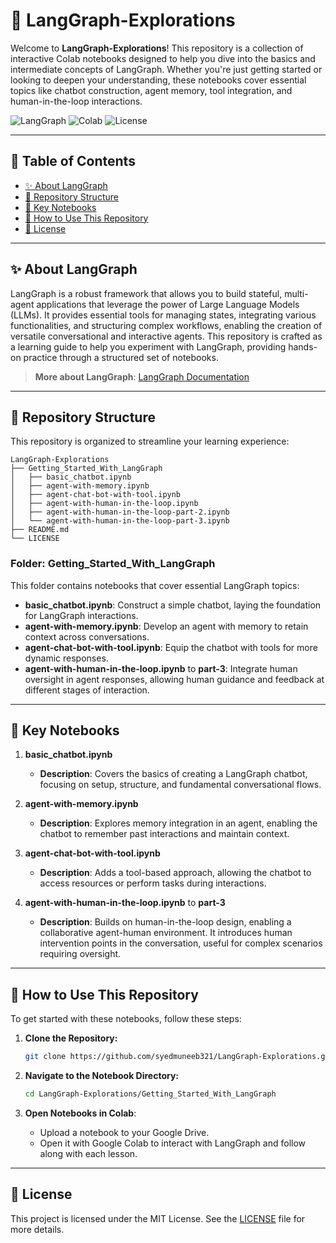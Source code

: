 # 🚀 LangGraph-Explorations

Welcome to **LangGraph-Explorations**! This repository is a collection of interactive Colab notebooks designed to help you dive into the basics and intermediate concepts of LangGraph. Whether you're just getting started or looking to deepen your understanding, these notebooks cover essential topics like chatbot construction, agent memory, tool integration, and human-in-the-loop interactions.

![LangGraph](https://img.shields.io/badge/LangGraph-Exploration-blueviolet) ![Colab](https://img.shields.io/badge/Google%20Colab-Interactive-orange) ![License](https://img.shields.io/badge/License-MIT-green)

---

## 📜 Table of Contents

- [✨ About LangGraph](#-about-langgraph)
- [📂 Repository Structure](#-repository-structure)
- [🚀 Key Notebooks](#-key-notebooks)
- [📖 How to Use This Repository](#-how-to-use-this-repository)
- [📄 License](#-license)

---

## ✨ About LangGraph

LangGraph is a robust framework that allows you to build stateful, multi-agent applications that leverage the power of Large Language Models (LLMs). It provides essential tools for managing states, integrating various functionalities, and structuring complex workflows, enabling the creation of versatile conversational and interactive agents. This repository is crafted as a learning guide to help you experiment with LangGraph, providing hands-on practice through a structured set of notebooks.

> **More about LangGraph**: [LangGraph Documentation](https://langchain-ai.github.io/langgraph/)

---

## 📂 Repository Structure

This repository is organized to streamline your learning experience:

```
LangGraph-Explorations
├── Getting_Started_With_LangGraph
│   ├── basic_chatbot.ipynb
│   ├── agent-with-memory.ipynb
│   ├── agent-chat-bot-with-tool.ipynb
│   ├── agent-with-human-in-the-loop.ipynb
│   ├── agent-with-human-in-the-loop-part-2.ipynb
│   └── agent-with-human-in-the-loop-part-3.ipynb
├── README.md
└── LICENSE
```

### Folder: **Getting_Started_With_LangGraph**

This folder contains notebooks that cover essential LangGraph topics:
- **basic_chatbot.ipynb**: Construct a simple chatbot, laying the foundation for LangGraph interactions.
- **agent-with-memory.ipynb**: Develop an agent with memory to retain context across conversations.
- **agent-chat-bot-with-tool.ipynb**: Equip the chatbot with tools for more dynamic responses.
- **agent-with-human-in-the-loop.ipynb** to **part-3**: Integrate human oversight in agent responses, allowing human guidance and feedback at different stages of interaction.

---

## 🚀 Key Notebooks

1. **basic_chatbot.ipynb**
   - **Description**: Covers the basics of creating a LangGraph chatbot, focusing on setup, structure, and fundamental conversational flows.
   
2. **agent-with-memory.ipynb**
   - **Description**: Explores memory integration in an agent, enabling the chatbot to remember past interactions and maintain context.

3. **agent-chat-bot-with-tool.ipynb**
   - **Description**: Adds a tool-based approach, allowing the chatbot to access resources or perform tasks during interactions.

4. **agent-with-human-in-the-loop.ipynb** to **part-3**
   - **Description**: Builds on human-in-the-loop design, enabling a collaborative agent-human environment. It introduces human intervention points in the conversation, useful for complex scenarios requiring oversight.

---

## 📖 How to Use This Repository

To get started with these notebooks, follow these steps:

1. **Clone the Repository:**

   ```bash
   git clone https://github.com/syedmuneeb321/LangGraph-Explorations.git
   ```

2. **Navigate to the Notebook Directory:**

   ```bash
   cd LangGraph-Explorations/Getting_Started_With_LangGraph
   ```

3. **Open Notebooks in Colab**:
   - Upload a notebook to your Google Drive.
   - Open it with Google Colab to interact with LangGraph and follow along with each lesson.

---

## 📄 License

This project is licensed under the MIT License. See the [LICENSE](LICENSE) file for more details.

